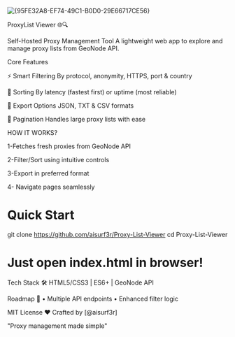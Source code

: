 ![{95FE32A8-EF74-49C1-B0D0-29E66717CE56}](https://github.com/user-attachments/assets/17820b67-2f6a-40bc-95fe-8028019dc7e8)
 
ProxyList Viewer 🌐🔍

Self-Hosted Proxy Management Tool
A lightweight web app to explore and manage proxy lists from GeoNode API.


Core Features

⚡ Smart Filtering By protocol, anonymity, HTTPS, port & country


🔢 Sorting By latency (fastest first) or uptime (most reliable)


💾 Export Options JSON, TXT & CSV formats


📑 Pagination Handles large proxy lists with ease



HOW IT WORKS?

1-Fetches fresh proxies from GeoNode API

2-Filter/Sort using intuitive controls

3-Export in preferred format

4- Navigate pages seamlessly


# Quick Start
git clone https://github.com/aisurf3r/Proxy-List-Viewer
cd Proxy-List-Viewer
# Just open index.html in browser!

Tech Stack
🛠️ HTML5/CSS3 | ES6+ | GeoNode API

Roadmap 🚧
• Multiple API endpoints
• Enhanced filter logic

MIT License
❤️ Crafted by [@aisurf3r]

"Proxy management made simple"
